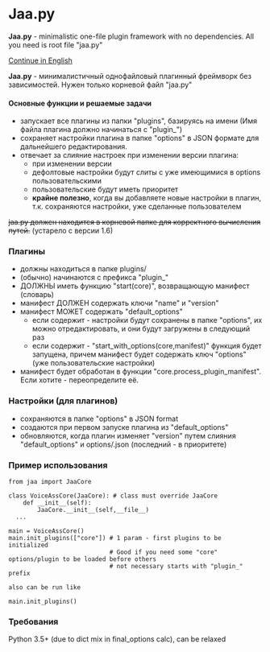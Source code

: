 # Jaa.py

**Jaa.py** - minimalistic one-file plugin framework with no dependencies.
All you need is root file "jaa.py"

[Continue in English](/README.EN.md)

**Jaa.py** - минималистичный однофайловый плагинный фреймворк без зависимостей.
Нужен только корневой файл "jaa.py"


#### Основные функции и решаемые задачи
- запускает все плагины из папки "plugins", базируясь на имени (Имя файла плагина должно начинаться с "plugin_")
- сохраняет настройки плагина в папке "options" в JSON формате для дальнейшего редактирования. 
- отвечает за слияние настроек при изменении версии плагина:
  - при изменении версии
  - дефолтовые настройки будут слиты с уже имеющимися в options пользовательскими
  - пользовательские будут иметь приоритет
  - **крайне полезно**, когда вы добавляете новые настройки в плагин, т.к. сохраняются настройки, уже сделанные пользователем

~~jaa.py должен находится в корневой папке для корректного вычисления путей.~~ (устарело с версии 1.6)

### Плагины
* должны находиться в папке plugins/
* (обычно) начинаются с префикса "plugin_"
* ДОЛЖНЫ иметь функцию "start(core)", возвращающую манифест (словарь)
* манифест ДОЛЖЕН содержать ключи "name" и "version"
* манифест МОЖЕТ содержать "default_options"
  * если содержит - настройки будут сохранены в папке "options", их можно отредактировать, и они будут загружены в следующий раз
  * если содержит - "start_with_options(core,manifest)" функция будет запущена, причем манифест будет содержать ключ "options" (уже пользовательские настройки)
* манифест будет обработан в функции "core.process_plugin_manifest". Если хотите - переопределите её.

### Настройки (для плагинов)
* сохраняются в папке "options" в JSON format
* создаются при первом запуске плагина из "default_options"
* обновляются, когда плагин изменяет "version" путем слияния
"default_options" и options/<plugin>.json (последний - в приоритете) 

### Пример использования
```
from jaa import JaaCore

class VoiceAssCore(JaaCore): # class must override JaaCore
    def __init__(self):
        JaaCore.__init__(self,__file__)
  ...

main = VoiceAssCore()
main.init_plugins(["core"]) # 1 param - first plugins to be initialized
                            # Good if you need some "core" options/plugin to be loaded before others
                            # not necessary starts with "plugin_" prefix

also can be run like

main.init_plugins()
```
### Требования
Python 3.5+ (due to dict mix in final_options calc), can be relaxed
